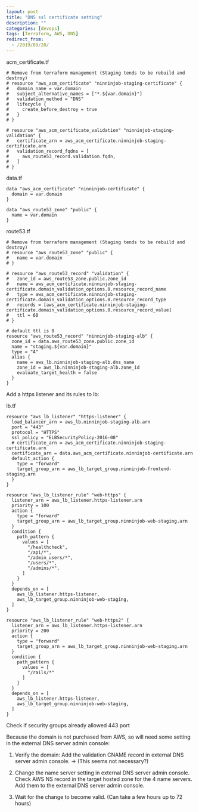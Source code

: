 ```yaml
---
layout: post
title: "DNS ssl certificate setting"
description: ""
categories: [devops]
tags: [Terraform, AWS, DNS]
redirect_from:
  - /2019/09/20/
---
```


acm_certificate.tf
~~~
# Remove from terraform management (Staging tends to be rebuild and destroy)
# resource "aws_acm_certificate" "ninninjob-staging-certificate" {
#   domain_name = var.domain
#   subject_alternative_names = ["*.${var.domain}"]
#   validation_method = "DNS"
#   lifecycle {
#     create_before_destroy = true
#   }
# }

# resource "aws_acm_certificate_validation" "ninninjob-staging-validation" {
#   certificate_arn = aws_acm_certificate.ninninjob-staging-certificate.arn
#   validation_record_fqdns = [
#     aws_route53_record.validation.fqdn,
#   ]
# }

~~~

data.tf
~~~
data "aws_acm_certificate" "ninninjob-certificate" {
  domain = var.domain
}

data "aws_route53_zone" "public" {
  name = var.domain
}
~~~

route53.tf
~~~
# Remove from terraform management (Staging tends to be rebuild and destroy)
# resource "aws_route53_zone" "public" {
#   name = var.domain
# }

# resource "aws_route53_record" "validation" {
#   zone_id = aws_route53_zone.public.zone_id
#   name = aws_acm_certificate.ninninjob-staging-certificate.domain_validation_options.0.resource_record_name
#   type = aws_acm_certificate.ninninjob-staging-certificate.domain_validation_options.0.resource_record_type
#   records = [aws_acm_certificate.ninninjob-staging-certificate.domain_validation_options.0.resource_record_value]
#   ttl = 60
# }

# default ttl is 0
resource "aws_route53_record" "ninninjob-staging-alb" {
  zone_id = data.aws_route53_zone.public.zone_id
  name = "staging.${var.domain}"
  type = "A"
  alias {
    name = aws_lb.ninninjob-staging-alb.dns_name
    zone_id = aws_lb.ninninjob-staging-alb.zone_id
    evaluate_target_health = false
  }
}
~~~

Add a https listener and its rules to lb:

lb.tf
~~~
resource "aws_lb_listener" "https-listener" {
  load_balancer_arn = aws_lb.ninninjob-staging-alb.arn
  port = "443"
  protocol = "HTTPS"
  ssl_policy = "ELBSecurityPolicy-2016-08"
  # certificate_arn = aws_acm_certificate.ninninjob-staging-certificate.arn
  certificate_arn = data.aws_acm_certificate.ninninjob-certificate.arn
  default_action {
    type = "forward"
    target_group_arn = aws_lb_target_group.ninninjob-frontend-staging.arn
  }
}

resource "aws_lb_listener_rule" "web-https" {
  listener_arn = aws_lb_listener.https-listener.arn
  priority = 100
  action {
    type = "forward"
    target_group_arn = aws_lb_target_group.ninninjob-web-staging.arn
  }
  condition {
    path_pattern {
      values = [
        "/healthcheck",
        "/api/*",
        "/admin_users/*",
        "/users/*",
        "/admins/*",
      ]
    }
  }
  depends_on = [
    aws_lb_listener.https-listener,
    aws_lb_target_group.ninninjob-web-staging,
  ]
}

resource "aws_lb_listener_rule" "web-https2" {
  listener_arn = aws_lb_listener.https-listener.arn
  priority = 200
  action {
    type = "forward"
    target_group_arn = aws_lb_target_group.ninninjob-web-staging.arn
  }
  condition {
    path_pattern {
      values = [
        "/rails/*"
      ]
    }
  }
  depends_on = [
    aws_lb_listener.https-listener,
    aws_lb_target_group.ninninjob-web-staging,
  ]
}

~~~

Check if security groups already allowed 443 port

Because the domain is not purchased from AWS, so will need some setting in the external DNS server admin console:

1. Verify the domain:
Add the validation CNAME record in external DNS server admin console. -> (This seems not necessary?)

2. Change the name server setting in external DNS server admin console.
Check AWS NS record in the target hosted zone for the 4 name servers.
Add them to the external DNS server admin console.

3. Wait for the change to become valid. (Can take a few hours up to 72 hours)


